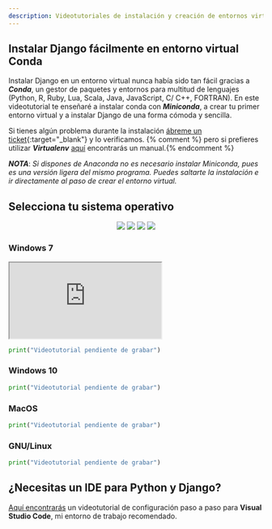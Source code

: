 ```yaml
---
description: Videotutoriales de instalación y creación de entornos virtuales vía Conda para instalar Django Framework fácilmente en Windows, GNU/Linux y Mac OS X.
---
```


## Instalar Django fácilmente en entorno virtual Conda

Instalar Django en un entorno virtual nunca había sido tan fácil gracias a ***Conda***, un gestor de paquetes y entornos para multitud de lenguajes (Python, R, Ruby, Lua, Scala, Java, JavaScript, C/ C++, FORTRAN). En este videotutorial te enseñaré a instalar conda con ***Miniconda***, a crear tu primer entorno virtual y a instalar Django de una forma cómoda y sencilla. 

Si tienes algún problema durante la instalación [ábreme un ticket](https://github.com/hcosta/instalardjango.com/issues){:target="_blank"} y lo verificamos. {% comment %} pero si prefieres utilizar ***Virtualenv*** [aquí](virtualenv.md) encontrarás un manual.{% endcomment %}

***NOTA***: *Si dispones de Anaconda no es necesario instalar Miniconda, pues es una versión ligera del mismo programa. Puedes saltarte la instalación e ir directamente al paso de crear el entorno virtual.*

## Selecciona tu sistema operativo

<div style="text-align:center;">
  <img src="{{ '/assets/img/Logo_Windows_7.png' | relative_url }}" /> 
  <img src="{{ '/assets/img/Logo_Windows_10.png' | relative_url }}" />
  <img src="{{ '/assets/img/Logo_MacOS.png' | relative_url }}" />
  <img src="{{ '/assets/img/Logo_Linux.png' | relative_url }}" />
</div>

### Windows 7
<div class="embed-responsive embed-responsive-21by9">
  <iframe class="embed-responsive-item" src="https://player.vimeo.com/video/254697320" zframeborder="0" webkitallowfullscreen mozallowfullscreen allowfullscreen></iframe>
</div>

```python
print("Videotutorial pendiente de grabar")
```

### Windows 10

```python
print("Videotutorial pendiente de grabar")
```

### MacOS

```python
print("Videotutorial pendiente de grabar")
```

### GNU/Linux

```python
print("Videotutorial pendiente de grabar")
```

## ¿Necesitas un IDE para Python y Django?

[Aquí encontrarás](visualstudiocode.md) un videotutorial de configuración paso a paso para **Visual Studio Code**, mi entorno de trabajo recomendado.

